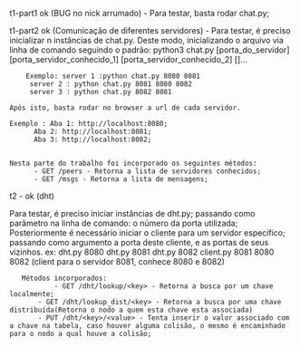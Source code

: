 t1-part1 ok (BUG no nick arrumado) - Para testar, basta rodar chat.py;


t1-part2 ok (Comunicação de diferentes servidores) -
	 Para testar, é preciso inicializar n instâncias de chat.py. Deste
	 modo, inicializando o arquivo via linha de comando seguindo o padrão:
	 python3 chat.py [porta_do_servidor] [porta_servidor_conhecido_1]
	 	 	 [porta_servidor_conhecido_2] []...

    	Exemplo: server 1 :python chat.py 8080 8081
		 server 2 : python chat.py 8081 8080 8082
		 server 3 : python chat.py 8082 8081

	Após isto, basta rodar no browser a url de cada servidor.

	Exemplo : Aba 1: http://localhost:8080;
		  Aba 2: http://localhost:8081;
		  Aba 3: http://localhost:8082;


	Nesta parte do trabalho foi incorporado os seguintes métodos:
	      - GET /peers - Retorna a lista de servidores conhecidos; 
	      - GET /msgs - Retorna a lista de mensagens;

t2 - ok (dht)

   Para testar, é preciso iniciar instâncias de dht.py; passando como
   parâmetro na linha de comando: o número da porta utilizada;
   Posteriormente é necessário iniciar o cliente para um servidor específico; passando como argumento a porta deste cliente, e as portas de seus vizinhos.
   ex: dht.py 8080
       dht.py 8081
       dht.py 8082
       client.py 8081 8080 8082 (client para o servidor 8081, conhece 8080 e 8082)

       Métodos incorporados:
       	       - GET /dht/lookup/<key> - Retorna a busca por um chave localmente;
	       - GET /dht/lookup_dist/<key> - Retorna a busca por uma chave distribuída(Retorna o nodo a quem esta chave esta associada)
	       - PUT /dht/<key>/<value> - Tenta inserir o valor associado com a chave na tabela, caso houver alguma colisão, o mesmo é encaminhado para o nodo a qual houve a colisão; 
